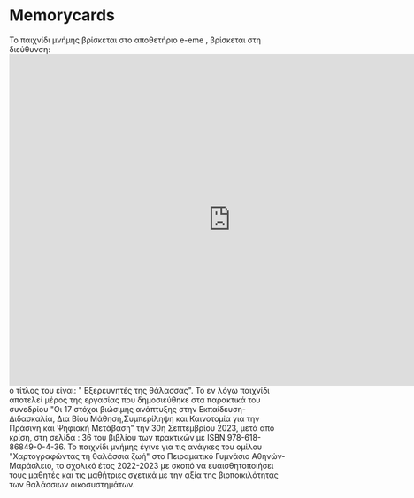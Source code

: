 # Memorycards
Το παιχνίδι μνήμης βρίσκεται στο αποθετήριο e-eme , βρίσκεται στη διεύθυνση: <iframe src="https://content.e-me.edu.gr/wp-admin/admin-ajax.php?action=h5p_embed&id=1266924" width="800" height="600" frameborder="0" allowfullscreen="allowfullscreen"></iframe><script src="https://content.e-me.edu.gr/wp-content/plugins/h5p/h5p-php-library/js/h5p-resizer.js" charset="UTF-8"></script> ο τίτλος του είναι: " Εξερευνητές της θάλασσας". Το εν λόγω παιχνίδι αποτελεί μέρος της εργασίας που δημοσιεύθηκε στα παρακτικά του συνεδρίου "Οι 17 στόχοι βιώσιμης ανάπτυξης στην Εκπαίδευση- Διδασκαλία, Δια Βίου Μάθηση,Συμπερίληψη και Καινοτομία για την Πράσινη και Ψηφιακή Μετάβαση" την 30η Σεπτεμβρίου 2023, μετά από κρίση, στη σελίδα : 36 του βιβλίου των πρακτικών με ISBN 978-618-86849-0-4-36. Το παιχνίδι μνήμης έγινε για τις ανάγκες του ομίλου "Χαρτογραφώντας τη θαλάσσια ζωή" στο Πειραματικό Γυμνάσιο Αθηνών- Μαράσλειο, το σχολικό έτος 2022-2023 με σκοπό να ευαισθητοποιήσει τους μαθητές και τις μαθήτριες σχετικά με την αξία της βιοποικιλότητας των θαλάσσιων οικοσυστημάτων.
